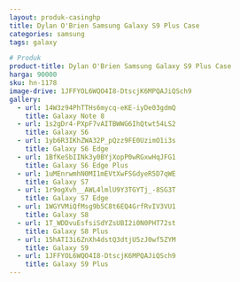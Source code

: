 ```yaml
---
layout: produk-casinghp
title: Dylan O'Brien Samsung Galaxy S9 Plus Case
categories: samsung
tags: galaxy

# Produk
product-title: Dylan O'Brien Samsung Galaxy S9 Plus Case
harga: 90000
sku: hn-1178
image-drive: 1JFFYOL6WQO4I8-DtscjK6MPQAJiQSch9
gallery:
  - url: 14W3z94PhTTHs6mycq-eKE-iyDe03gdmQ
    title: Galaxy Note 8
  - url: 1s2gDr4-PXpF7vAITBWWG6IhQtwt54LS2
    title: Galaxy S6
  - url: 1yb6R3IKhZWA32P_pQzz9FE0UzimO1i3s
    title: Galaxy S6 Edge
  - url: 1BfKeSbIINk3y0BYjXopP0wRGxwHqJFG1
    title: Galaxy S6 Edge Plus
  - url: 1uMEnrwmhN0MI1mEVtXwFSGdyeR5D7qWE
    title: Galaxy S7
  - url: 1r9ogXvh__AWL4lmlU9Y3TGYTj_-8SG3T
    title: Galaxy S7 Edge
  - url: 1WGYVMiQfMsg9b5C8t6EQ4GrfRvIV3VU1
    title: Galaxy S8
  - url: 1T_WDDvuEsfsiSdYZsUBI2i0N0PHT72st
    title: Galaxy S8 Plus
  - url: 15hATI3i6ZnXh4dstQ3dtjU5zJ0wf5ZYM
    title: Galaxy S9
  - url: 1JFFYOL6WQO4I8-DtscjK6MPQAJiQSch9
    title: Galaxy S9 Plus
---
```

